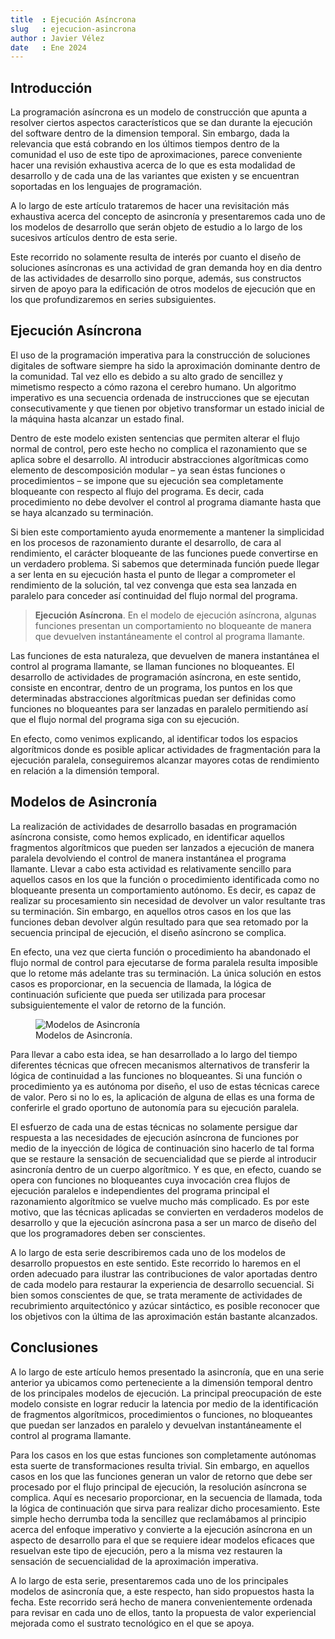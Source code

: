 ```yaml
---
title  : Ejecución Asíncrona
slug   : ejecucion-asincrona
author : Javier Vélez
date   : Ene 2024
---
```


## Introducción

La programación asíncrona es un modelo de construcción que apunta a resolver ciertos aspectos característicos que se dan durante la ejecución del software dentro de la dimension temporal. Sin embargo, dada la relevancia que está cobrando en los últimos tiempos dentro de la comunidad el uso de este tipo de aproximaciones, parece conveniente hacer una revisión exhaustiva acerca de lo que es esta modalidad de desarrollo y de cada una de las variantes que existen y se encuentran soportadas en los lenguajes de programación.

A lo largo de este artículo trataremos de hacer una revisitación más exhaustiva acerca del concepto de asincronía y presentaremos cada uno de los modelos de desarrollo que serán objeto de estudio a lo largo de los sucesivos artículos dentro de esta serie.

Este recorrido no solamente resulta de interés por cuanto el diseño de soluciones asíncronas es una actividad de gran demanda hoy en dia dentro de las actividades de desarrollo sino porque, además, sus constructos sirven de apoyo para la edificación de otros modelos de ejecución que en los que profundizaremos en series subsiguientes.

## Ejecución Asíncrona

El uso de la programación imperativa para la construcción de soluciones digitales de software siempre ha sido la aproximación dominante dentro de la comunidad. Tal vez ello es debido a su alto grado de sencillez y mimetismo respecto a cómo razona el cerebro humano. Un algoritmo imperativo es una secuencia ordenada de instrucciones que se ejecutan consecutivamente y que tienen por objetivo transformar un estado inicial de la máquina hasta alcanzar un estado final.

Dentro de este modelo existen sentencias que permiten alterar el flujo normal de control, pero este hecho no complica el razonamiento que se aplica sobre el desarrollo. Al introducir abstracciones algorítmicas como elemento de descomposición modular – ya sean éstas funciones o procedimientos –  se impone que su ejecución sea completamente bloqueante con respecto al flujo del programa. Es decir, cada procedimiento no debe devolver el control al programa diamante hasta que se haya alcanzado su terminación.

Si bien este comportamiento ayuda enormemente a mantener la simplicidad en los procesos de razonamiento durante el desarrollo, de cara al rendimiento, el carácter bloqueante de las funciones puede convertirse en un verdadero problema. Si sabemos que determinada función puede llegar a ser lenta en su ejecución hasta el punto de llegar a comprometer el rendimiento de la solución, tal vez convenga que esta sea lanzada en paralelo para conceder así continuidad del flujo normal del programa.

> **Ejecución Asíncrona**. En el modelo de ejecución asíncrona, algunas funciones presentan un comportamiento no bloqueante de manera que devuelven instantáneamente el control al programa llamante.

Las funciones de esta naturaleza, que devuelven de manera instantánea el control al programa llamante, se llaman funciones no bloqueantes. El desarrollo de actividades de programación asíncrona, en este sentido, consiste en encontrar, dentro de un programa, los puntos en los que determinadas abstracciones algorítmicas puedan ser definidas como funciones no bloqueantes para ser lanzadas en paralelo permitiendo así que el flujo normal del programa siga con su ejecución.

En efecto, como venimos explicando, al identificar todos los espacios algorítmicos donde es posible aplicar actividades de fragmentación para la ejecución paralela, conseguiremos alcanzar mayores cotas de rendimiento en relación a la dimensión temporal. 

## Modelos de Asincronía

La realización de actividades de desarrollo basadas en programación asíncrona consiste, como hemos explicado, en identificar aquellos fragmentos algorítmicos que pueden ser lanzados a ejecución de manera paralela devolviendo el control de manera instantánea el programa llamante. Llevar a cabo esta actividad es relativamente sencillo para aquellos casos en los que la función o procedimiento identificada como no bloqueante presenta un comportamiento autónomo. Es decir, es capaz de realizar su procesamiento sin necesidad de devolver un valor resultante tras su terminación. Sin embargo, en aquellos otros casos en los que las funciones deban devolver algún resultado para que sea retomado por la secuencia principal de ejecución, el diseño asíncrono se complica. 

En efecto, una vez que cierta función o procedimiento ha abandonado el flujo normal de control para ejecutarse de forma paralela resulta imposible que lo retome más adelante tras su terminación. La única solución en estos casos es proporcionar, en la secuencia de llamada, la lógica de continuación suficiente que pueda ser utilizada para procesar subsiguientemente el valor de retorno de la función.

<figure>
  <img src="/images/activity/articles/lenguajes/asincronia/post-01.01.png" 
       alt="Modelos de Asincronía">
  <figcaption>Modelos de Asincronía.</figcaption>
</figure>

Para llevar a cabo esta idea, se han desarrollado a lo largo del tiempo diferentes técnicas que ofrecen mecanismos alternativos de transferir la lógica de continuidad a las funciones no bloqueantes. Si una función o procedimiento ya es autónoma por diseño, el uso de estas técnicas carece de valor. Pero si no lo es, la aplicación de alguna de ellas es una forma de conferirle el grado oportuno de autonomía para su ejecución paralela.

El esfuerzo de cada una de estas técnicas no solamente persigue dar respuesta a las necesidades de ejecución asíncrona de funciones por medio de la inyección de lógica de continuación sino hacerlo de tal forma que se restaure la sensación de secuencialidad que se pierde al introducir asincronía dentro de un cuerpo algorítmico. Y es que, en efecto, cuando se opera con funciones no bloqueantes cuya invocación crea flujos de ejecución paralelos e independientes del programa principal el razonamiento algorítmico se vuelve mucho más complicado. Es por este motivo, que las técnicas aplicadas se convierten en verdaderos modelos de desarrollo y que la ejecución asíncrona pasa a ser un marco de diseño del que los programadores deben ser conscientes. 

A lo largo de esta serie describiremos cada uno de los modelos de desarrollo propuestos en este sentido. Este recorrido lo haremos en el orden adecuado para ilustrar las contribuciones de valor aportadas dentro de cada modelo para restaurar la experiencia de desarrollo secuencial. Si bien somos conscientes de que, se trata meramente de actividades de recubrimiento arquitectónico y azúcar sintáctico, es posible reconocer que los objetivos con la última de las aproximación están bastante alcanzados.
 
## Conclusiones

A lo largo de este artículo hemos presentado la asincronía, que en una serie anterior ya ubicamos como perteneciente a la dimensión temporal dentro de los principales modelos de ejecución. La principal preocupación de este modelo consiste en lograr reducir la latencia por medio de la identificación de fragmentos algorítmicos, procedimientos o funciones, no bloqueantes que puedan ser lanzados en paralelo y devuelvan instantáneamente el control al programa llamante.

Para los casos en los que estas funciones son completamente autónomas esta suerte de transformaciones resulta trivial. Sin embargo, en aquellos casos en los que las funciones generan un valor de retorno que debe ser procesado por el flujo principal de ejecución, la resolución asíncrona se complica. Aquí es necesario proporcionar, en la secuencia de llamada, toda la lógica de continuación que sirva para realizar dicho procesamiento. Este simple hecho derrumba toda la sencillez que reclamábamos al principio acerca del enfoque imperativo y convierte a la ejecución asíncrona en un aspecto de desarrollo para el que se requiere idear modelos eficaces que resuelvan este tipo de ejecución, pero a la misma vez restauren la sensación de secuencialidad de la aproximación imperativa.

A lo largo de esta serie, presentaremos cada uno de los principales modelos de  asincronía que, a este respecto, han sido propuestos hasta la fecha. Este recorrido será hecho de manera convenientemente ordenada para revisar en cada uno de ellos,  tanto la propuesta de valor experiencial mejorada como el sustrato tecnológico en el que se apoya.
